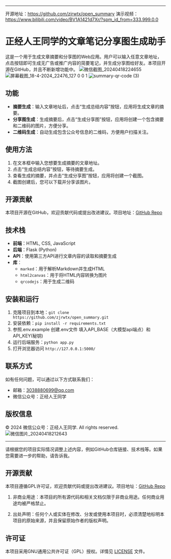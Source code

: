 

---
开源地址：https://github.com/zjrwtx/open_summary
演示视频：https://www.bilibili.com/video/BV1A1421d7Xr/?spm_id_from=333.999.0.0

# 正经人王同学的文章笔记分享图生成助手
这是一个用于生成文章摘要和分享图的Web应用。用户可以输入任意文章地址，点击按钮即可生成无广告或推广内容的简要笔记，并生成分享图给好友。本项目开源在GitHub，并且不断新增功能中。
![微信截图_20240418224655](https://github.com/zjrwtx/open_summary/assets/86822589/a424c307-08af-4bdb-b913-894577694159)
![屏幕截图_18-4-2024_22476_127 0 0 1](https://github.com/zjrwtx/open_summary/assets/86822589/fcc4dde5-321b-4ea8-b99a-c00082ce0738)
![summary-qr-code (3)](https://github.com/zjrwtx/open_summary/assets/86822589/40349386-f280-4ebc-a8f1-1ad967e132cd)

## 功能
- **摘要生成**：输入文章地址后，点击“生成总结内容”按钮，应用将生成文章的摘要。
- **分享图生成**：生成摘要后，点击“生成分享图”按钮，应用将创建一个包含摘要和二维码的图片，方便分享。
- **二维码生成**：自动生成包含公众号信息的二维码，方便用户扫描关注。


## 使用方法
1. 在文本框中输入您想要生成摘要的文章地址。
2. 点击“生成总结内容”按钮，等待摘要生成。
3. 查看生成的摘要，并点击“生成分享图”按钮，应用将创建一个截图。
4. 截图创建后，您可以下载并分享该图片。

## 开源贡献
本项目开源在GitHub，欢迎贡献代码或提出改进建议。项目地址：[GitHub Repo](https://github.com/your-username/your-repo)

## 技术栈
- **前端**：HTML, CSS, JavaScript
- **后端**：Flask (Python)
- **API**：使用第三方API进行文章内容的读取和摘要生成
- **库**：
  - `marked`：用于解析Markdown并生成HTML
  - `html2canvas`：用于将HTML内容转换为图片
  - `qrcodejs`：用于生成二维码

## 安装和运行
1. 克隆项目到本地：`git clone https://github.com/zjrwtx/open_summary.git`
2. 安装依赖：`pip install -r requirements.txt`
3. 参照.env.example 创建.env文件 填入API_BASE（大模型api端点）和API_KEY(秘钥)
4. 运行后端服务：`python app.py`
5. 打开浏览器访问 `http://127.0.0.1:5000/`

## 联系方式
如有任何问题，可以通过以下方式联系我们：
- 邮箱：[3038880699@qq.com](mailto:3038880699@qq.com)
- 微信公众号：正经人王同学

## 版权信息
&copy; 2024 微信公众号：正经人王同学. All rights reserved.
![微信图片_20240418212643](https://github.com/zjrwtx/open_summary/assets/86822589/dbfd72a2-7986-4981-9e42-6cb5e650fe5d)

---

请根据您的项目实际情况调整上述内容，例如GitHub仓库链接、技术栈等。如果您需要进一步的帮助，请告诉我。



## 开源贡献
本项目遵循GPL许可证，欢迎贡献代码或提出改进建议。项目地址：[GitHub Repo](https://github.com/zjrwtx/videotopdf_ui)
1. 非商业用途：本项目的所有源代码和相关文档仅限于非商业用途。任何商业用途均被严格禁止。

2. 出处声明：任何个人或实体在修改、分发或使用本项目时，必须清楚地标明本项目的原始来源，并且保留原始作者的版权声明。

## 许可证
本项目采用GNU通用公共许可证（GPL）授权。详情见 [LICENSE](LICENSE) 文件。
